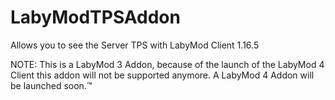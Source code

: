 # LabyModTPSAddon
Allows you to see the Server TPS with LabyMod Client 1.16.5

NOTE: This is a LabyMod 3 Addon, because of the launch of the LabyMod 4 Client this addon will not be supported anymore.
A LabyMod 4 Addon will be launched soon.™️
